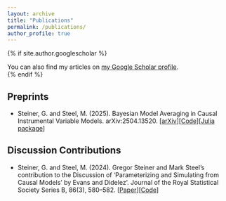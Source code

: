 ```yaml
---
layout: archive
title: "Publications"
permalink: /publications/
author_profile: true
---
```


{% if site.author.googlescholar %}
  <div class="wordwrap">You can also find my articles on <a href="{{site.author.googlescholar}}">my Google Scholar profile</a>.</div>
{% endif %}

## Preprints

* Steiner, G. and Steel, M. (2025). Bayesian Model Averaging in Causal Instrumental Variable Models. arXiv:2504.13520. [[arXiv](https://arxiv.org/abs/2504.13520)][[Code](https://github.com/gregorsteiner/gIVBMA-Code)][[Julia package](https://github.com/gregorsteiner/gIVBMA.jl)]

## Discussion Contributions

* Steiner, G. and Steel, M. (2024). Gregor Steiner and Mark Steel’s contribution to the Discussion of ‘Parameterizing and Simulating from Causal Models’ by Evans and Didelez’. Journal of the Royal Statistical Society Series B, 86(3), 580–582. [[Paper](https://doi.org/10.1093/jrsssb/qkae021)][[Code](https://github.com/gregorsteiner/Evans_Didelez_2023)]
